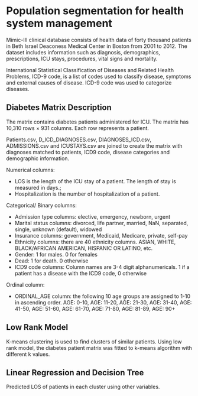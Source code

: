 # Population segmentation for health system management
Mimic-III clinical database consists of health data of forty thousand patients in Beth Israel Deaconess Medical Center in Boston from 2001 to 2012. The dataset includes information such as diagnosis, demographics, prescriptions, ICU stays, procedures, vital signs and mortality.

International Statistical Classification of Diseases and Related Health Problems, ICD-9 code, is a list of codes used to classify disease, symptoms and external causes of disease. ICD-9 code was used to categorize diseases.  

## Diabetes Matrix Description
The matrix contains diabetes patients administered for ICU. The matrix has 10,310 rows × 931 columns. Each row represents a patient.

Patients.csv, D_ICD_DIAGNOSES.csv, DIAGNOSES_ICD.csv, ADMISSIONS.csv and ICUSTAYS.csv are joined to create the matrix with diagnoses matched to patients, ICD9 code, disease categories and demographic information.

Numerical columns:
* LOS is the length of the ICU stay of a patient. The length of stay is measured in days.;
* Hospitalization is the number of hospitalization of a patient.

Categorical/ Binary columns:
* Admission type columns: elective, emergency, newborn, urgent
* Marital status columns:  divorced, life partner, married, NaN, separated, single,  unknown (default), widowed
* Insurance columns:  government, Medicaid, Medicare, private, self-pay
* Ethnicity columns: there are 40 ethnicity columns. ASIAN, WHITE, BLACK/AFRICAN AMERICAN, HISPANIC OR LATINO, etc.
* Gender: 1 for males. 0 for females
* Dead: 1 for death. 0 otherwise
* ICD9 code columns: Column names are 3-4 digit alphanumericals. 1 if a patient has a disease with the ICD9 code, 0 otherwise

Ordinal column:  
* ORDINAL_AGE column: the following 10 age groups are assigned to 1-10 in ascending order. AGE: 0-10,  AGE: 11-20, AGE: 21-30, AGE: 31-40, AGE: 41-50, AGE: 51-60, AGE: 61-70, AGE: 71-80, AGE: 81-89, AGE: 90+

## Low Rank Model
K-means clustering is used to find clusters of similar patients.  Using low rank model, the diabetes patient matrix was fitted to k-means algorithm with different k values.

## Linear Regression and Decision Tree
Predicted LOS of patients in each cluster using other variables.
